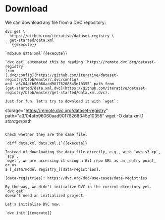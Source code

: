 # Download

We can download any file from a DVC repository:

```
dvc get \
  https://github.com/iterative/dataset-registry \
  get-started/data.xml
```{{execute}}

`md5sum data.xml`{{execute}}

`dvc get` automated this by reading `https://remote.dvc.org/dataset-registry`
from 
[.dvc/config](https://github.com/iterative/dataset-registry/blob/master/.dvc/config)
and `a3/04afb96060aad90176268345e10355` path from
[get-started/data.xml.dvc](https://github.com/iterative/dataset-registry/blob/master/get-started/data.xml.dvc).

Just for fun, let's try to download it with `wget`:

```
storage="https://remote.dvc.org/dataset-registry"
path="a3/04afb96060aad90176268345e10355"
wget -O data.xml.1 $storage/$path
```{{execute}}

Check whether they are the same file:

`diff data.xml data.xml.1`{{execute}}

Instead of downloading the data file directly, e.g., with `aws s3 cp`, `scp`,
`wget`, we are accessing it using a Git repo URL as an _entry point_ or as
a [_data/model registry_][data-registries].

[data-registries]: https://dvc.org/doc/use-cases/data-registries

By the way, we didn't initialize DVC in the current directory yet. `dvc get`
doesn't need an initialized project. 

Let's initialize DVC now. 

`dvc init`{{execute}}
